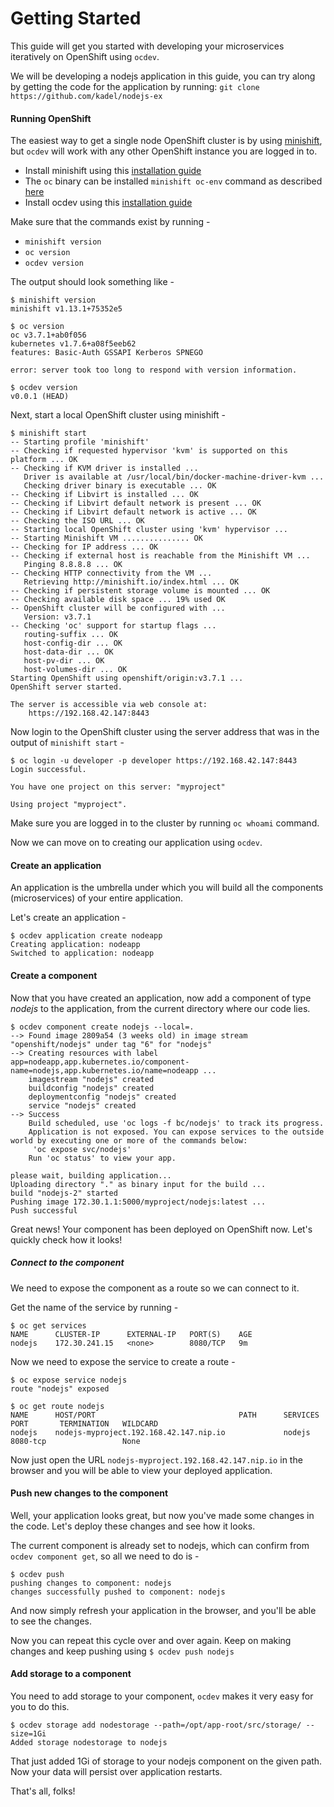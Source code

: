 # Getting Started

This guide will get you started with developing your microservices iteratively on OpenShift using `ocdev`.

We will be developing a nodejs application in this guide, you can try along by getting the code for the application by running: `git clone https://github.com/kadel/nodejs-ex`

#### Running OpenShift

The easiest way to get a single node OpenShift cluster is by using [minishift](https://docs.openshift.org/latest/minishift/index.html), but `ocdev` will work with any other OpenShift instance you are logged in to.

- Install minishift using this [installation guide](https://docs.openshift.org/latest/minishift/getting-started/installing.html)
- The `oc` binary can be installed `minishift oc-env` command as described [here](https://docs.openshift.org/latest/minishift/getting-started/quickstart.html#starting-minishift)
- Install ocdev using this [installation guide](/README.md#installation)

Make sure that the commands exist by running -
- `minishift version`
- `oc version`
- `ocdev version`

The output should look something like -
```console
$ minishift version
minishift v1.13.1+75352e5

$ oc version
oc v3.7.1+ab0f056
kubernetes v1.7.6+a08f5eeb62
features: Basic-Auth GSSAPI Kerberos SPNEGO

error: server took too long to respond with version information.

$ ocdev version
v0.0.1 (HEAD)
```

Next, start a local OpenShift cluster using minishift -
```console
$ minishift start       
-- Starting profile 'minishift'                                
-- Checking if requested hypervisor 'kvm' is supported on this platform ... OK
-- Checking if KVM driver is installed ...                     
   Driver is available at /usr/local/bin/docker-machine-driver-kvm ... 
   Checking driver binary is executable ... OK                 
-- Checking if Libvirt is installed ... OK                     
-- Checking if Libvirt default network is present ... OK       
-- Checking if Libvirt default network is active ... OK        
-- Checking the ISO URL ... OK 
-- Starting local OpenShift cluster using 'kvm' hypervisor ... 
-- Starting Minishift VM ............... OK                    
-- Checking for IP address ... OK                              
-- Checking if external host is reachable from the Minishift VM ... 
   Pinging 8.8.8.8 ... OK      
-- Checking HTTP connectivity from the VM ...                  
   Retrieving http://minishift.io/index.html ... OK            
-- Checking if persistent storage volume is mounted ... OK     
-- Checking available disk space ... 19% used OK               
-- OpenShift cluster will be configured with ...               
   Version: v3.7.1             
-- Checking 'oc' support for startup flags ...                 
   routing-suffix ... OK       
   host-config-dir ... OK      
   host-data-dir ... OK        
   host-pv-dir ... OK          
   host-volumes-dir ... OK     
Starting OpenShift using openshift/origin:v3.7.1 ...           
OpenShift server started.

The server is accessible via web console at:
    https://192.168.42.147:8443
```

Now login to the OpenShift cluster using the server address that was in the output of `minishift start` -
```console
$ oc login -u developer -p developer https://192.168.42.147:8443
Login successful.

You have one project on this server: "myproject"

Using project "myproject".
```

Make sure you are logged in to the cluster by running `oc whoami` command.

Now we can move on to creating our application using `ocdev`.

#### Create an application

An application is the umbrella under which you will build all the components (microservices) of your entire application.

Let's create an application -

```console
$ ocdev application create nodeapp 
Creating application: nodeapp
Switched to application: nodeapp
```

#### Create a component

Now that you have created an application, now add a component of type _nodejs_ to the application, from the current directory where our code lies.

```console
$ ocdev component create nodejs --local=.
--> Found image 2809a54 (3 weeks old) in image stream "openshift/nodejs" under tag "6" for "nodejs"
--> Creating resources with label app=nodeapp,app.kubernetes.io/component-name=nodejs,app.kubernetes.io/name=nodeapp ...
    imagestream "nodejs" created       
    buildconfig "nodejs" created       
    deploymentconfig "nodejs" created  
    service "nodejs" created           
--> Success        
    Build scheduled, use 'oc logs -f bc/nodejs' to track its progress.
    Application is not exposed. You can expose services to the outside world by executing one or more of the commands below:
     'oc expose svc/nodejs'            
    Run 'oc status' to view your app.  

please wait, building application...   
Uploading directory "." as binary input for the build ...
build "nodejs-2" started               
Pushing image 172.30.1.1:5000/myproject/nodejs:latest ...
Push successful
```

Great news! Your component has been deployed on OpenShift now. Let's quickly check how it looks!

##### Connect to the component

We need to expose the component as a route so we can connect to it.

Get the name of the service by running -
```console
$ oc get services
NAME      CLUSTER-IP      EXTERNAL-IP   PORT(S)    AGE
nodejs    172.30.241.15   <none>        8080/TCP   9m
```

Now we need to expose the service to create a route -
```console
$ oc expose service nodejs
route "nodejs" exposed

$ oc get route nodejs
NAME      HOST/PORT                                PATH      SERVICES   PORT       TERMINATION   WILDCARD
nodejs    nodejs-myproject.192.168.42.147.nip.io             nodejs     8080-tcp                 None
```

Now just open the URL `nodejs-myproject.192.168.42.147.nip.io` in the browser and you will be able to view your deployed application.

#### Push new changes to the component

Well, your application looks great, but now you've made some changes in the code. Let's deploy these changes and see how it looks.

The current component is already set to nodejs, which can confirm from `ocdev component get`, so all we need to do is -

```console
$ ocdev push
pushing changes to component: nodejs   
changes successfully pushed to component: nodejs               
```

And now simply refresh your application in the browser, and you'll be able to see the changes.

Now you can repeat this cycle over and over again. Keep on making changes and keep pushing using `$ ocdev push nodejs`

#### Add storage to a component

You need to add storage to your component, `ocdev` makes it very easy for you to do this.

```console
$ ocdev storage add nodestorage --path=/opt/app-root/src/storage/ --size=1Gi 
Added storage nodestorage to nodejs
```
That just added 1Gi of storage to your nodejs component on the given path. Now your data will persist over application restarts.

That's all, folks!
